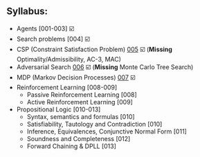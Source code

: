 ## Syllabus:

- Agents [001-003] ☑️
- Search problems [004] ☑️
- CSP (Constraint Satisfaction Problem) [005](https://drive.google.com/file/d/1CxuYOC1pvqN2q1_cm_PEkIsPPxsRiF7u/view?usp=classroom_web&authuser=0) ☑️ (**Missing** Optimality/Admissibility, AC-3, MAC)
- Adversarial Search [006](https://drive.google.com/file/d/15TVdjeX2rmzAqo8BgSTY2m4EqGlu3p1q/view?usp=classroom_web&authuser=0) ☑️ (**Missing** Monte Carlo Tree Search)
- MDP (Markov Decision Processes) [007](https://drive.google.com/file/d/1ssJfH4RSYqhF3v9rFrNfL6QyaQ1dw-HR/view?usp=classroom_web&authuser=0) ☑️
- Reinforcement Learning [008-009]
	- Passive Reinforcement Learning [008]
	- Active Reinforcement Learning [009]
- Propositional Logic [010-013]
	- Syntax, semantics and formulas [010] 
	- Satisfiability, Tautology and Contradiction [010]
	- Inference, Equivalences, Conjunctive Normal Form [011]
	- Soundness and Completeness [012]
	- Forward Chaining & DPLL [013]




